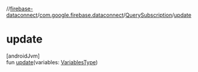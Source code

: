 //[firebase-dataconnect](../../../index.md)/[com.google.firebase.dataconnect](../index.md)/[QuerySubscription](index.md)/[update](update.md)

# update

[androidJvm]\
fun [update](update.md)(variables: [VariablesType](index.md))
